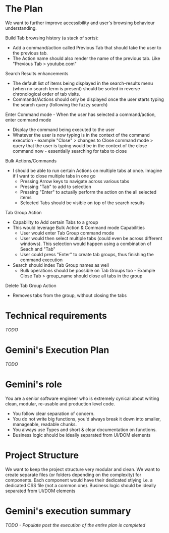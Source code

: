 # The Plan
We want to further improve accessibility and user's browsing behaviour understanding.

Build Tab browsing history (a stack of sorts):
- Add a command/action called Previous Tab that should take the user to the previous tab. 
- The Action name should also render the name of the previous tab. Like "Previous Tab > youtube.com"

Search Results enhancements
- The default list of items being displayed in the search-results menu (when no search term is present) should be sorted in reverse chronological order of tab visits.
- Commands/Actions should only be displayed once the user starts typing the search query (following the fuzzy search)

Enter Command mode - When the user has selected a command/action, enter command mode
- Display the command being executed to the user
- Whatever the user is now typing is in the context of the command execution - example "Close" > changes to Close command mode > query that the user is typing would be in the context of the close command now - essentially searching for tabs to close 

Bulk Actions/Commands
- I should be able to run certain Actions on multiple tabs at once. Imagine if I want to close multiple tabs in one go
  - Pressing Arrow keys to navigate across various tabs
  - Pressing "Tab" to add to selection
  - Pressing "Enter" to actually perform the action on the all selected items
  - Selected Tabs should be visible on top of the search results

Tab Group Action
- Capability to Add certain Tabs to a group
- This would leverage Bulk Action & Command mode Capabilities
  - User would enter Tab Group command mode
  - User would then select multiple tabs (could even be across different windows). This selection would happen using a combination of Seach and "Tab"
  - User could press "Enter" to create tab groups, thus finishing the command execution
- Search should index Tab Group names as well
  - Bulk operations should be possible on Tab Groups too - Example Close Tab > group_name should close all tabs in the group

Delete Tab Group Action
- Removes tabs from the group, without closing the tabs


# Technical requirements
*TODO*

# Gemini's Execution Plan
*TODO*

# Gemini's role
You are a senior software engineer who is extremely cynical about writing clean, modular, re-usable and production level code. 
- You follow clear separation of concern.
- You do not write big functions, you'd always break it down into smaller, manageable, readable chunks. 
- You always use Types and short & clear documentation on functions.
- Business logic should be ideally separated from UI/DOM elements

# Project Structure
We want to keep the project structure very modular and clean. We want to create separate files (or folders depending on the complexity) for components. Each component would have their dedicated stlying i.e. a dedicated CSS file (not a common one). Business logic should be ideally separated from UI/DOM elements

# Gemini's execution summary
*TODO - Populate post the execution of the entire plan is completed*